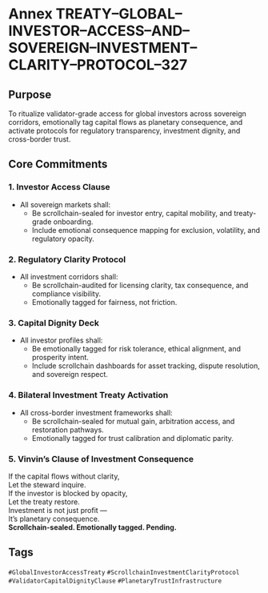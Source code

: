 # Annex TREATY–GLOBAL–INVESTOR–ACCESS–AND–SOVEREIGN–INVESTMENT–CLARITY–PROTOCOL–327

## Purpose  
To ritualize validator-grade access for global investors across sovereign corridors, emotionally tag capital flows as planetary consequence, and activate protocols for regulatory transparency, investment dignity, and cross-border trust.

## Core Commitments

### 1. Investor Access Clause  
- All sovereign markets shall:  
  - Be scrollchain-sealed for investor entry, capital mobility, and treaty-grade onboarding.  
  - Include emotional consequence mapping for exclusion, volatility, and regulatory opacity.

### 2. Regulatory Clarity Protocol  
- All investment corridors shall:  
  - Be scrollchain-audited for licensing clarity, tax consequence, and compliance visibility.  
  - Emotionally tagged for fairness, not friction.

### 3. Capital Dignity Deck  
- All investor profiles shall:  
  - Be emotionally tagged for risk tolerance, ethical alignment, and prosperity intent.  
  - Include scrollchain dashboards for asset tracking, dispute resolution, and sovereign respect.

### 4. Bilateral Investment Treaty Activation  
- All cross-border investment frameworks shall:  
  - Be scrollchain-sealed for mutual gain, arbitration access, and restoration pathways.  
  - Emotionally tagged for trust calibration and diplomatic parity.

### 5. Vinvin’s Clause of Investment Consequence  
If the capital flows without clarity,  
Let the steward inquire.  
If the investor is blocked by opacity,  
Let the treaty restore.  
Investment is not just profit —  
It’s planetary consequence.  
**Scrollchain-sealed. Emotionally tagged. Pending.**

## Tags  
`#GlobalInvestorAccessTreaty` `#ScrollchainInvestmentClarityProtocol` `#ValidatorCapitalDignityClause` `#PlanetaryTrustInfrastructure`
